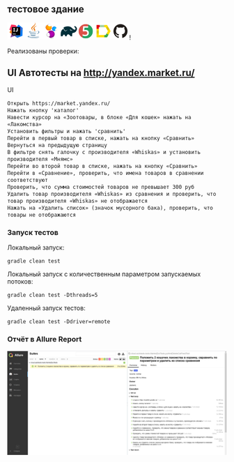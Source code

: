 
## тестовое здание

![Intelij_IDEA](src/test/resources/img/icons/Intelij_IDEA.png)![Java](src/test/resources/img/icons/Java.png)![Selenide](src/test/resources/img/icons/Selenide.png)![Gradle](src/test/resources/img/icons/Gradle.png)![JUnit5](src/test/resources/img/icons/JUnit5.png)![Allure Report](src/test/resources/img/icons/Allure_Report.png)![Github](src/test/resources/img/icons/Github.png)!

Реализованы проверки:

## UI Автотесты на http://yandex.market.ru/

UI

    Открыть https://market.yandex.ru/
    Нажать кнопку 'каталог'
    Навести курсор на «Зоотовары, в блоке «Для кошек» нажать на «Лакомства»
    Установить фильтры и нажать 'сравнить'
    Перейти в первый товар в списке, нажать на кнопку «Сравнить»
    Вернуться на предыдущую страницу
    В фильтре снять галочку с производителя «Whiskas» и установить производителя «Мнямс»
    Перейти во второй товар в списке, нажать на кнопку «Сравнить» 
    Перейти в «Сравнение», проверить, что имена товаров в сравнении соответствуют
    Проверить, что сумма стоимостей товаров не превышает 300 руб
    Удалить товар производителя «Whiskas» из сравнения и проверить, что товар производителя «Whiskas» не отображается
    Нажать на «Удалить список» (значок мусорного бака), проверить, что товары не отображаются 



### Запуск тестов

Локальный запуск:

    gradle clean test

Локальный запуск с количественным параметром запускаемых потоков:

    gradle clean test -Dthreads=5

Удаленный запуск тестов:

    gradle clean test -Ddriver=remote


### Отчёт в Allure Report
![Allure](src/test/resources/img/allure_report.PNG)

